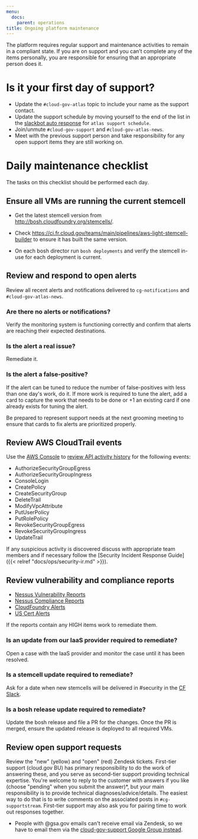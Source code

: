 ```yaml
---
menu:
  docs:
    parent: operations
title: Ongoing platform maintenance
---
```


The platform requires regular support and maintenance activities to remain in a compliant state. If you are on support and you can’t complete any of the items personally, you are responsible for ensuring that an appropriate person does it.

# Is it your first day of support?

- Update the `#cloud-gov-atlas` topic to include your name as the support contact.
- Update the support schedule by moving yourself to the end of the list in the [slackbot auto response](https://gsa-tts.slack.com/customize/slackbot) for `atlas support schedule`.
- Join/unmute `#cloud-gov-support` and `#cloud-gov-atlas-news`.
- Meet with the previous support person and take responsibility for any open support items they are still working on.


# Daily maintenance checklist

The tasks on this checklist should be performed each day.

## Ensure all VMs are running the current stemcell
  
- Get the latest stemcell version from http://bosh.cloudfoundry.org/stemcells/.

- Check https://ci.fr.cloud.gov/teams/main/pipelines/aws-light-stemcell-builder to ensure it has built the same version.

- On each bosh director run `bosh deployments` and verify the stemcell in-use for each deployment is current.

## Review and respond to open alerts

Review all recent alerts and notifications delivered to `cg-notifications` and `#cloud-gov-atlas-news`.  

### Are there no alerts or notifications?
Verify the monitoring system is functioning correctly and confirm that alerts are reaching their expected destinations.

### Is the alert a real issue?
Remediate it.

### Is the alert a false-positive?
If the alert can be tuned to reduce the number of false-positives with less than one day's work, do it.  If more work is required to tune the alert, add a card to capture the work that needs to be done or +1 an existing card if one already exists for tuning the alert.

Be prepared to represent support needs at the next grooming meeting to ensure that cards to fix alerts are prioritized properly.

## Review AWS CloudTrail events

Use the [AWS Console](http://docs.aws.amazon.com/govcloud-us/latest/UserGuide/govcloud-console.html) to [review API activity history](http://docs.aws.amazon.com/awscloudtrail/latest/userguide/view-cloudtrail-events-console.html) for the following events:

- AuthorizeSecurityGroupEgress
- AuthorizeSecurityGroupIngress
- ConsoleLogin
- CreatePolicy
- CreateSecurityGroup
- DeleteTrail
- ModifyVpcAttribute
- PutUserPolicy
- PutRolePolicy
- RevokeSecurityGroupEgress
- RevokeSecurityGroupIngress
- UpdateTrail

If any suspicious activity is discovered discuss with appropriate team members and if necessary follow the [Security Incident Response Guide]({{< relref "docs/ops/security-ir.md" >}}).

## Review vulnerability and compliance reports
- [Nessus Vulnerability Reports](https://nessus.fr.cloud.gov/)
- [Nessus Compliance Reports](https://nessus.fr.cloud.gov/)
- [CloudFoundry Alerts](https://www.cloudfoundry.org/category/security/)
- [US Cert Alerts](https://www.us-cert.gov/ncas/alerts)

If the reports contain any HIGH items work to remediate them.

### Is an update from our IaaS provider required to remediate?
Open a case with the IaaS provider and monitor the case until it has been resolved.

### Is a stemcell update required to remediate?
Ask for a date when new stemcells will be delivered in #security in the [CF Slack](https://cloudfoundry.slack.com/).

### Is a bosh release update required to remediate?
Update the bosh release and file a PR for the changes.  Once the PR is merged, ensure the updated release is deployed to all required VMs.

## Review open support requests

Review the "new" (yellow) and "open" (red) Zendesk tickets. First-tier support (cloud.gov BU) has primary responsibility to do the work of answering these, and you serve as second-tier support providing technical expertise. You're welcome to reply to the customer with answers if you like (choose "pending" when you submit the answer)*, but your main responsibility is to provide technical diagnoses/advice/details. The easiest way to do that is to write comments on the associated posts in `#cg-supportstream`. First-tier support may also ask you for pairing time to work out responses together.

* People with @gsa.gov emails can't receive email via Zendesk, so we have to email them via the [cloud-gov-support Google Group instead](https://groups.google.com/a/gsa.gov/forum/#!forum/cloud-gov-support).

